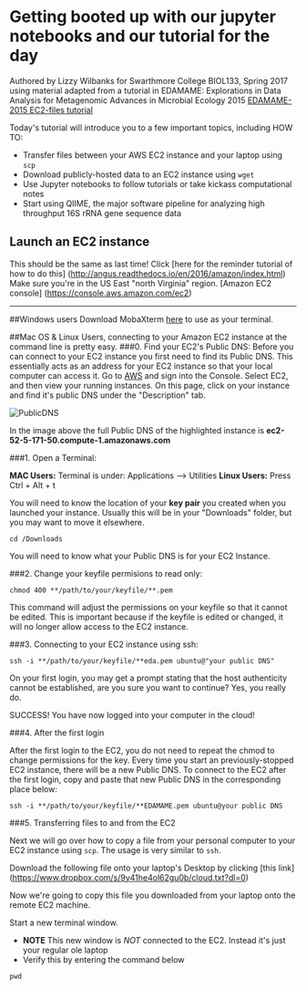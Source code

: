 # Getting booted up with our jupyter notebooks and our tutorial for the day
Authored by Lizzy Wilbanks for Swarthmore College BIOL133, Spring 2017
using material adapted from a tutorial in EDAMAME: Explorations in Data Analysis for Metagenomic Advances in Microbial Ecology 2015
[EDAMAME-2015 EC2-files tutorial](https://github.com/edamame-course/2015-tutorials/blob/master/final/2015-06-22-EC2_Connection_FileTransfer.md)

Today's tutorial will introduce you to a few important topics, including HOW TO:
- Transfer files between your AWS EC2 instance and your laptop using `scp`
- Download publicly-hosted data to an EC2 instance using `wget`  
- Use Jupyter notebooks to follow tutorials or take kickass computational notes
- Start using QIIME, the major software pipeline for analyzing high throughput 16S rRNA gene sequence data

## Launch an EC2 instance 
This should be the same as last time! Click [here for the reminder tutorial of how to do this] (http://angus.readthedocs.io/en/2016/amazon/index.html)
Make sure you're in the US East "north Virginia" region.
[Amazon EC2 console] (https://console.aws.amazon.com/ec2)

***
##Windows users
Download MobaXterm [here](http://mobaxterm.mobatek.net/download.html) to use as your terminal. 

##Mac OS & Linux Users, connecting to your Amazon EC2 instance at the command line is pretty easy.
###0. Find your EC2's Public DNS:
Before you can connect to your EC2 instance you first need to find its Public DNS. This essentially acts as an address for your EC2 instance so that your local computer can access it. Go to [AWS](http://aws.amazon.com/) and sign into the Console. Select EC2, and then view your running instances. On this page, click on your instance and find it's public DNS under the "Description" tab.

![PublicDNS](../img/EC2_Public_DNS.png)

In the image above the full Public DNS of the highlighted instance is **ec2-52-5-171-50.compute-1.amazonaws.com**

###1. Open a Terminal:

**MAC Users:** Terminal is under: Applications --> Utilities
**Linux Users:** Press Ctrl + Alt + t

You will need to know the location of your **key pair** you created when you launched your instance.  Usually this will be in your "Downloads" folder, but you may want to move it elsewhere.

```
cd /Downloads
```

You will need to know what your Public DNS is for your EC2 Instance.

###2. Change your keyfile permisions to read only:

```
chmod 400 **/path/to/your/keyfile/**.pem
```
This command will adjust the permissions on your keyfile so that it cannot be edited. This is important because if the keyfile is edited or changed, it will no longer allow access to the EC2 instance.

###3. Connecting to your EC2 instance using ssh:

```
ssh -i **/path/to/your/keyfile/**eda.pem ubuntu@"your public DNS"
```

On your first login, you may get a prompt stating that the host authenticity cannot be established, are you sure you want to continue?  Yes, you really do.

SUCCESS! You have now logged into your computer in the cloud!

###4. After the first login

After the first login to the EC2, you do not need to repeat the chmod to change permissions for the key.
Every time you start an previously-stopped EC2 instance, there will be a new Public DNS.  To connect to the EC2 after the first login, copy and paste that new Public DNS in the corresponding place below:

```
ssh -i **/path/to/your/keyfile/**EDAMAME.pem ubuntu@your public DNS
```
###5. Transferring files to and from the EC2

Next we will go over how to copy a file from your personal computer to your EC2 instance using `scp`. The usage is very similar to `ssh`.  

Download the following file onto your laptop's Desktop by clicking [this link] (https://www.dropbox.com/s/9y41he4ol62gu0b/cloud.txt?dl=0)

Now we're going to copy this file you downloaded from your laptop onto the remote EC2 machine.  

Start a new terminal window.  
- **NOTE** This new window is *NOT* connected to the EC2.  Instead it's just your regular ole laptop
- Verify this by entering the command below

``` 
pwd
```
